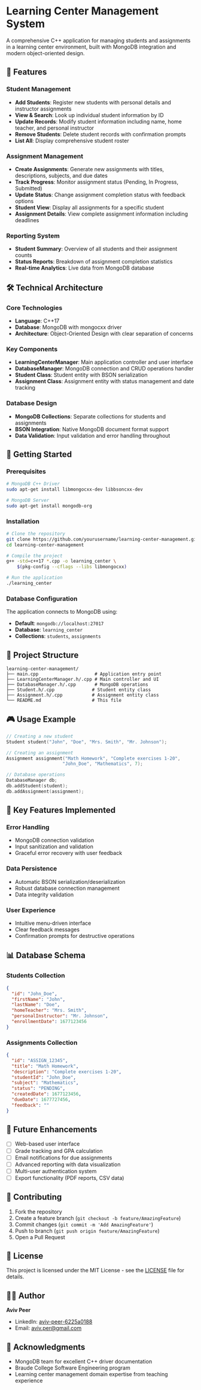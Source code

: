 # Learning Center Management System

A comprehensive C++ application for managing students and assignments in a learning center environment, built with MongoDB integration and modern object-oriented design.

## 🎯 Features

### Student Management
- **Add Students**: Register new students with personal details and instructor assignments
- **View & Search**: Look up individual student information by ID
- **Update Records**: Modify student information including name, home teacher, and personal instructor
- **Remove Students**: Delete student records with confirmation prompts
- **List All**: Display comprehensive student roster

### Assignment Management
- **Create Assignments**: Generate new assignments with titles, descriptions, subjects, and due dates
- **Track Progress**: Monitor assignment status (Pending, In Progress, Submitted)
- **Update Status**: Change assignment completion status with feedback options
- **Student View**: Display all assignments for a specific student
- **Assignment Details**: View complete assignment information including deadlines

### Reporting System
- **Student Summary**: Overview of all students and their assignment counts
- **Status Reports**: Breakdown of assignment completion statistics
- **Real-time Analytics**: Live data from MongoDB database

## 🛠 Technical Architecture

### Core Technologies
- **Language**: C++17
- **Database**: MongoDB with mongocxx driver
- **Architecture**: Object-Oriented Design with clear separation of concerns

### Key Components
- **LearningCenterManager**: Main application controller and user interface
- **DatabaseManager**: MongoDB connection and CRUD operations handler
- **Student Class**: Student entity with BSON serialization
- **Assignment Class**: Assignment entity with status management and date tracking

### Database Design
- **MongoDB Collections**: Separate collections for students and assignments
- **BSON Integration**: Native MongoDB document format support
- **Data Validation**: Input validation and error handling throughout

## 🚀 Getting Started

### Prerequisites
```bash
# MongoDB C++ Driver
sudo apt-get install libmongocxx-dev libbsoncxx-dev

# MongoDB Server
sudo apt-get install mongodb-org
```

### Installation
```bash
# Clone the repository
git clone https://github.com/yourusername/learning-center-management.git
cd learning-center-management

# Compile the project
g++ -std=c++17 *.cpp -o learning_center \
    $(pkg-config --cflags --libs libmongocxx)

# Run the application
./learning_center
```

### Database Configuration
The application connects to MongoDB using:
- **Default**: `mongodb://localhost:27017`
- **Database**: `learning_center`
- **Collections**: `students`, `assignments`

## 📁 Project Structure
```
learning-center-management/
├── main.cpp                     # Application entry point
├── LearningCenterManager.h/.cpp # Main controller and UI
├── DatabaseManager.h/.cpp       # MongoDB operations
├── Student.h/.cpp              # Student entity class
├── Assignment.h/.cpp           # Assignment entity class
└── README.md                   # This file
```

## 🎮 Usage Example

```cpp
// Creating a new student
Student student("John", "Doe", "Mrs. Smith", "Mr. Johnson");

// Creating an assignment
Assignment assignment("Math Homework", "Complete exercises 1-20", 
                     "John_Doe", "Mathematics", 7);

// Database operations
DatabaseManager db;
db.addStudent(student);
db.addAssignment(assignment);
```

## 🔧 Key Features Implemented

### Error Handling
- MongoDB connection validation
- Input sanitization and validation
- Graceful error recovery with user feedback

### Data Persistence
- Automatic BSON serialization/deserialization
- Robust database connection management
- Data integrity validation

### User Experience
- Intuitive menu-driven interface
- Clear feedback messages
- Confirmation prompts for destructive operations

## 📊 Database Schema

### Students Collection
```json
{
  "id": "John_Doe",
  "firstName": "John",
  "lastName": "Doe",
  "homeTeacher": "Mrs. Smith",
  "personalInstructor": "Mr. Johnson",
  "enrollmentDate": 1677123456
}
```

### Assignments Collection
```json
{
  "id": "ASSIGN_12345",
  "title": "Math Homework",
  "description": "Complete exercises 1-20",
  "studentId": "John_Doe",
  "subject": "Mathematics",
  "status": "PENDING",
  "createdDate": 1677123456,
  "dueDate": 1677727456,
  "feedback": ""
}
```

## 🚀 Future Enhancements
- [ ] Web-based user interface
- [ ] Grade tracking and GPA calculation
- [ ] Email notifications for due assignments
- [ ] Advanced reporting with data visualization
- [ ] Multi-user authentication system
- [ ] Export functionality (PDF reports, CSV data)

## 🤝 Contributing
1. Fork the repository
2. Create a feature branch (`git checkout -b feature/AmazingFeature`)
3. Commit changes (`git commit -m 'Add AmazingFeature'`)
4. Push to branch (`git push origin feature/AmazingFeature`)
5. Open a Pull Request

## 📝 License
This project is licensed under the MIT License - see the [LICENSE](LICENSE) file for details.

## 👨‍💻 Author
**Aviv Peer**
- LinkedIn: [aviv-peer-6225a0188](https://www.linkedin.com/in/aviv-peer-6225a0188)
- Email: aviv.per@gmail.com

## 🙏 Acknowledgments
- MongoDB team for excellent C++ driver documentation
- Braude College Software Engineering program
- Learning center management domain expertise from teaching experience